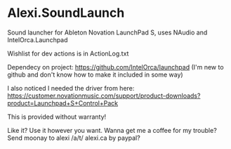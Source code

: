 # Alexi.SoundLaunch
Sound launcher for Ableton Novation LaunchPad S, uses NAudio and IntelOrca.Launchpad

Wishlist for dev actions is in ActionLog.txt

Dependecy on project: https://github.com/IntelOrca/launchpad
(I'm new to github and don't know how to make it included in some way)

I also noticed I needed the driver from here:
https://customer.novationmusic.com/support/product-downloads?product=Launchpad+S+Control+Pack


This is provided without warranty!

Like it? Use it however you want.   Wanna get me a coffee for my trouble? Send moonay to alexi /a/t/ alexi.ca by paypal?

